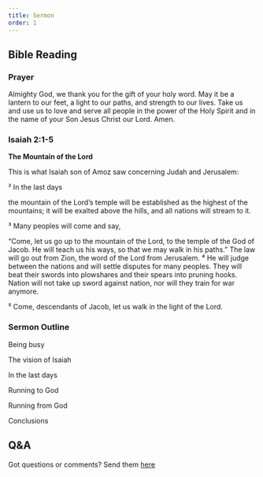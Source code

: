 ```yaml
---
title: Sermon 
order: 1
---
```


## Bible Reading

### Prayer
Almighty God, we thank you for the gift of your holy word. May it be a lantern to our feet, a light to our paths, and strength to our lives. Take us and use us to love and serve all people in the power of the Holy Spirit and in the name of your Son Jesus Christ our Lord. Amen.



### Isaiah 2:1-5
**The Mountain of the Lord**

This is what Isaiah son of Amoz saw concerning Judah and Jerusalem:

² In the last days

the mountain of the Lord’s temple will be established
as the highest of the mountains;
it will be exalted above the hills,
and all nations will stream to it.

³ Many peoples will come and say,

“Come, let us go up to the mountain of the Lord,
to the temple of the God of Jacob.
He will teach us his ways,
so that we may walk in his paths.”
The law will go out from Zion,
the word of the Lord from Jerusalem.
⁴ He will judge between the nations
and will settle disputes for many peoples.
They will beat their swords into plowshares
and their spears into pruning hooks.
Nation will not take up sword against nation,
nor will they train for war anymore.

⁵ Come, descendants of Jacob,
let us walk in the light of the Lord.


### Sermon Outline

Being busy 

The vision of Isaiah 

In the last days 

Running to God 

Running from God 

Conclusions 


## Q&A
Got questions or comments? Send them [here](https://tinyurl.com/SGHACQuestionsAnswers)
